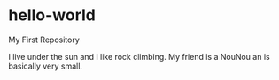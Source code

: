 # hello-world
My First Repository

I live under the sun and I like rock climbing. My friend is a NouNou an is basically very small.
